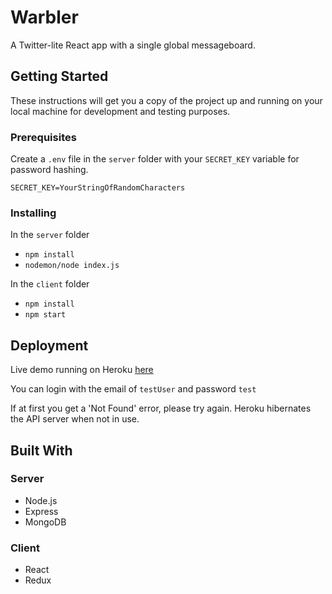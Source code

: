 # Warbler

A Twitter-lite React app with a single global messageboard.

## Getting Started

These instructions will get you a copy of the project up and running on your local machine for development and testing purposes.

### Prerequisites

Create a `.env` file in the `server` folder with your `SECRET_KEY` variable for password hashing.

```
SECRET_KEY=YourStringOfRandomCharacters
```

### Installing

In the `server` folder

* `npm install`
* `nodemon/node index.js`

In the `client` folder

* `npm install`
*  `npm start`

## Deployment

Live demo running on Heroku [here](https://warbler-client.rk.herokuapp.com)

You can login with the email of `testUser` and password `test`

If at first you get a 'Not Found' error, please try again.
Heroku hibernates the API server when not in use.

## Built With
### Server
* Node.js
* Express
* MongoDB

### Client

* React
* Redux
